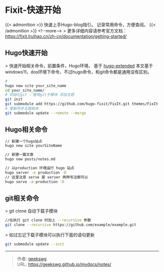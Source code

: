# Fixit-快速开始

{{&lt; admonition &gt;}}
快速上手Hugo-blog指引。
记录常用命令，方便查阅。
{{&lt; /admonition &gt;}}
&lt;!--more--&gt;
&gt; 更多详细内容请参考官方文档：https://fixit.lruihao.cn/zh-cn/documentation/getting-started/

## Hugo快速开始

&gt; 快速开始相关命令，前置条件，Hugo环境， 基于 [hugo-extended](https://github.com/gohugoio/hugo/releases/tag/v0.111.3)
本文基于windows11，dos环境下命令，不过hugo命令，和git命令都是通用没有区别。

```bash
#
hugo new site your_site_name
cd your_site_name/
# 初始化git ，使用git子模块 添加主题
git init
git submodule add https://github.com/hugo-fixit/FixIt.git themes/FixIt
# 更新同步主题版本
git submodule update --remote --merge

```

## Hugo相关命令

```bash
// 新建一个hugo站点
hugo new site yourSiteName

// 新建一篇文章
hugo new posts/notes.md

// 以production 环境运行 hugo 站点
hugo server -e production -D
// 这里注意 serve 是 server 两种写法都可以
hugo serve -e production -D

```

## git相关命令

&gt; git clone 自动下载子模块

```bash
//在执行 git clone 时加上 --recursive 参数
git clone --recursive https://github.com/example/example.git
```

&gt; 如过忘记下载子模块可以执行下面的语句更新

```bash
git submodule update --init
```


---

> 作者: [geekswg](https://github.com/geekswg)  
> URL: https://geekswg.github.io/mydocs/notes/  

